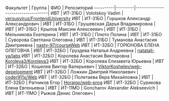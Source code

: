 Факультет | Группа  | ФИО                               | Репозиторий
----------|---------|-----------------------------------|
ИВТ       | ИТ-31БО | Volotskoy Vadim                   | [versusvirus/FrontendUniversity](https://github.com/versusvirus/FrontendUniversity)
ИВТ       | ИТ-31БО | Горшков Александр Александрович   | []()
ИВТ       | ИТ-31БО | Грушевская Дарья Владимировна     | []()
ИВТ       | ИТ-31БО | Крылов Максим Алексеевич          | []()
ИВТ       | ИТ-31БО | Мельникова Екатерина              | []()
ИВТ       | ИТ-31БО | Плюто Полина                      | []()
ИВТ       | ИТ-31БО | Суворова Светлана Олеговна        | []()
ИВТ       | ИТ-31БО | Туманова Анастасия Дмитриевна     | [nasty-97/courseWeb](https://github.com/nasty-97/courseWeb)
ИВТ       | ИТ-32БО | ГОРЮНОВА ЕЛЕНА ОЛЕГОВНА           | []()
ИВТ       | ИТ-32БО | Груздева Наталья Андреевна        | [natatali-ya/labs](https://github.com/natatali-ya/labs)
ИВТ       | ИТ-32БО | Королева Анастасия Викторовна     | [Koroleva3/Koroleva3](https://github.com/Koroleva3/Koroleva3)
ИВТ       | ИТ-32БО | Королева Елизавета Юрьевна        | []()
ИВТ       | ИТ-32БО | Кошелев Виктор Валерьевич         | [ViktorKoshelev/web-depelopment](https://github.com/ViktorKoshelev/web-depelopment)
ИВТ       | ИТ-32БО | Ложкин Дмитрий Николаевич         | [coder911x/Web](https://github.com/coder911x/Web)
ИВТ       | ИТ-32БО | Полетаева Вера Михайловна         | []()
ИВТ       | ИТ-32БО | Ратников Егор                     | [Horaigo/web-prog](https://github.com/Horaigo/web-prog)
ИВТ       | ИТ-32БО | Сурикова Елена Евгеньевна         | []()
ИВТ       | ИТ-11МО | Goncharov Alexander Alekseevich   | []()
ИВТ       | ИТ-11МО | Рыжов Денис Олегович              | []()
